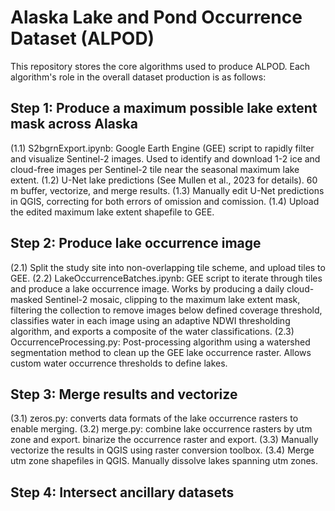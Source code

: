 # Alaska Lake and Pond Occurrence Dataset (ALPOD)
This repository stores the core algorithms used to produce ALPOD. Each algorithm's role in the overall dataset production is as follows:

## Step 1: Produce a maximum possible lake extent mask across Alaska ##
(1.1) S2bgrnExport.ipynb: Google Earth Engine (GEE) script to rapidly filter and visualize Sentinel-2 images. Used to identify and download 1-2 ice and cloud-free images per Sentinel-2 tile near the seasonal maximum lake extent.
(1.2) U-Net lake predictions (See Mullen et al., 2023 for details). 60 m buffer, vectorize, and merge results.
(1.3) Manually edit U-Net predictions in QGIS, correcting for both errors of omission and comission.
(1.4) Upload the edited maximum lake extent shapefile to GEE.


## Step 2: Produce lake occurrence image
(2.1) Split the study site into non-overlapping tile scheme, and upload tiles to GEE.
(2.2) LakeOccurrenceBatches.ipynb: GEE script to iterate through tiles and produce a lake occurrence image. Works by producing a daily cloud-masked Sentinel-2 mosaic, clipping to the maximum lake extent mask, filtering the collection to remove images below defined coverage threshold, classifies water in each image using an adaptive NDWI thresholding algorithm, and exports a composite of the water classifications.
(2.3) OccurrenceProcessing.py: Post-processing algorithm using a watershed segmentation method to clean up the GEE lake occurrence raster. Allows custom water occurrence thresholds to define lakes.

## Step 3: Merge results and vectorize
(3.1) zeros.py: converts data formats of the lake occurrence rasters to enable merging.
(3.2) merge.py: combine lake occurrence rasters by utm zone and export. binarize the occurrence raster and export.
(3.3) Manually vectorize the results in QGIS using raster conversion toolbox.
(3.4) Merge utm zone shapefiles in QGIS. Manually dissolve lakes spanning utm zones.

## Step 4: Intersect ancillary datasets
